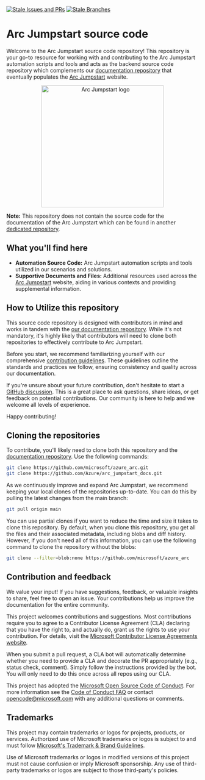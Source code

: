 [![Stale Issues and PRs](https://github.com/microsoft/azure_arc/actions/workflows/stale-issues-pr.yml/badge.svg)](https://github.com/microsoft/azure_arc/actions/workflows/stale-issues-pr.yml) [![Stale Branches](https://github.com/microsoft/azure_arc/actions/workflows/stale-branches.yml/badge.svg)](https://github.com/microsoft/azure_arc/actions/workflows/stale-branches.yml)

# Arc Jumpstart source code

Welcome to the Arc Jumpstart source code repository! This repository is your go-to resource for working with and contributing to the Arc Jumpstart automation scripts and tools and acts as the backend source code repository which complements our [documentation repository](https://github.com/Azure/arc_jumpstart_docs) that eventually populates the [Arc Jumpstart](https://aka.ms/arcjumpstart) website.

<p align="center">
  <img src="https://github.com/Azure/arc_jumpstart_docs/raw/main/img/logo/jumpstart.png" alt="Arc Jumpstart logo" width="320">
</p>

**Note:** This repository does not contain the source code for the documentation of the Arc Jumpstart which can be found in another [dedicated repository](https://github.com/Azure/arc_jumpstart_docs).

## What you'll find here

- **Automation Source Code:** Arc Jumpstart automation scripts and tools utilized in our scenarios and solutions.
- **Supportive Documents and Files:** Additional resources used across the [Arc Jumpstart](https://aka.ms/ArcJumpstart) website, aiding in various contexts and providing supplemental information.

## How to Utilize this repository

This source code repository is designed with contributors in mind and works in tandem with the [our documentation repository](https://github.com/Azure/arc_jumpstart_docs). While it's not mandatory, it's highly likely that contributors will need to clone both repositories to effectively contribute to Arc Jumpstart.

Before you start, we recommend familiarizing yourself with our comprehensive [contribution guidelines](https://aka.ms/JumpstartContribution). These guidelines outline the standards and practices we follow, ensuring consistency and quality across our documentation.

If you're unsure about your future contribution, don't hesitate to start a [GitHub discussion](https://aka.ms/JumpstartDiscussions). This is a great place to ask questions, share ideas, or get feedback on potential contributions. Our community is here to help and we welcome all levels of experience.

Happy contributing!

## Cloning the repositories

To contribute, you'll likely need to clone both this repository and the [documentation repository](https://github.com/Azure/arc_jumpstart_docs). Use the following commands:

```bash
git clone https://github.com/microsoft/azure_arc.git
git clone https://github.com/Azure/arc_jumpstart_docs.git
```

As we continuously improve and expand Arc Jumpstart, we recommend keeping your local clones of the repositories up-to-date. You can do this by pulling the latest changes from the main branch:

```bash
git pull origin main
```

You can use partial clones if you want to reduce the time and size it takes to clone this repository. By default, when you clone this repository, you get all the files and their associated metadata, including blobs and diff history. However, if you don't need all of this information, you can use the following command to clone the repository without the blobs:

```bash
git clone --filter=blob:none https://github.com/microsoft/azure_arc
```

## Contribution and feedback

We value your input! If you have suggestions, feedback, or valuable insights to share, feel free to open an issue. Your contributions help us improve the documentation for the entire community.

This project welcomes contributions and suggestions.  Most contributions require you to agree to a
Contributor License Agreement (CLA) declaring that you have the right to, and actually do, grant us
the rights to use your contribution. For details, visit the [Microsoft Contributor License Agreements website](https://cla.opensource.microsoft.com).

When you submit a pull request, a CLA bot will automatically determine whether you need to provide
a CLA and decorate the PR appropriately (e.g., status check, comment). Simply follow the instructions
provided by the bot. You will only need to do this once across all repos using our CLA.

This project has adopted the [Microsoft Open Source Code of Conduct](https://opensource.microsoft.com/codeofconduct/).
For more information see the [Code of Conduct FAQ](https://opensource.microsoft.com/codeofconduct/faq/) or
contact [opencode@microsoft.com](mailto:opencode@microsoft.com) with any additional questions or comments.

## Trademarks

This project may contain trademarks or logos for projects, products, or services. Authorized use of Microsoft trademarks or logos is subject to and must follow [Microsoft's Trademark & Brand Guidelines](https://www.microsoft.com/legal/intellectualproperty/trademarks/usage/general).

Use of Microsoft trademarks or logos in modified versions of this project must not cause confusion or imply Microsoft sponsorship.
Any use of third-party trademarks or logos are subject to those third-party's policies.
